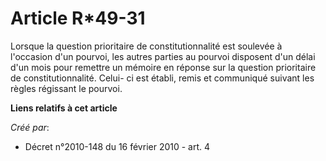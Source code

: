 # Article R*49-31

Lorsque la question prioritaire de constitutionnalité est soulevée à l'occasion d'un pourvoi, les autres parties au pourvoi
disposent d'un délai d'un mois pour remettre un mémoire en réponse sur la question prioritaire de constitutionnalité. Celui-
ci est établi, remis et communiqué suivant les règles régissant le pourvoi.

**Liens relatifs à cet article**

_Créé par_:

  - Décret n°2010-148 du 16 février 2010 - art. 4
